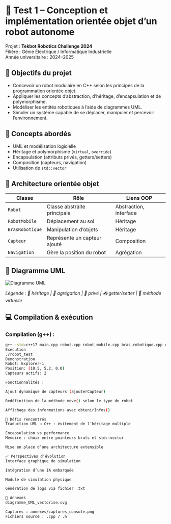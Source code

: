 # 🤖 Test 1 – Conception et implémentation orientée objet d’un robot autonome

Projet : **Tekbot Robotics Challenge 2024**  
Filière : Génie Électrique / Informatique Industrielle  
Année universitaire : 2024–2025

## 🎯 Objectifs du projet

- Concevoir un robot modulaire en C++ selon les principes de la programmation orientée objet.
- Appliquer les concepts d’abstraction, d’héritage, d’encapsulation et de polymorphisme.
- Modéliser les entités robotiques à l’aide de diagrammes UML.
- Simuler un système capable de se déplacer, manipuler et percevoir l’environnement.

## 🧠 Concepts abordés

- UML et modélisation logicielle
- Héritage et polymorphisme (`virtual`, `override`)
- Encapsulation (attributs privés, getters/setters)
- Composition (capteurs, navigation)
- Utilisation de `std::vector`

## 🧱 Architecture orientée objet

| Classe           | Rôle                              | Liens OOP                 |
|------------------|-----------------------------------|---------------------------|
| `Robot`          | Classe abstraite principale       | Abstraction, interface    |
| `RobotMobile`    | Déplacement au sol                | Héritage                  |
| `BrasRobotique`  | Manipulation d’objets             | Héritage                  |
| `Capteur`        | Représente un capteur ajouté      | Composition               |
| `Navigation`     | Gère la position du robot         | Agrégation                |

## 📐 Diagramme UML

![Diagramme UML](diagramme_UML.png)

_Légende : 🔺 héritage | 🔷 agrégation | 🔐 privé | 📥 getter/setter | 🔑 méthode virtuelle_

## 💻 Compilation & exécution

### Compilation (g++) :

```bash
g++ -std=c++17 main.cpp robot.cpp robot_mobile.cpp bras_robotique.cpp capteur.cpp navigation.cpp -o robot_test
Execution
./robot_test
Demonstration
Robot: Explorer-1
Position: (10.5, 5.2, 0.0)
Capteurs actifs: 2

Fonctionnalités :

Ajout dynamique de capteurs (ajouterCapteur)

Redéfinition de la méthode move() selon le type de robot

Affichage des informations avec obtenirInfos()

🚧 Défis rencontrés
Traduction UML → C++ : évitement de l’héritage multiple

Encapsulation vs performance
Mémoire : choix entre pointeurs bruts et std::vector

Mise en place d’une architecture extensible

✅ Perspectives d’évolution
Interface graphique de simulation

Intégration d’une IA embarquée

Module de simulation physique

Génération de logs via fichier .txt

📎 Annexes
diagramme_UML_vectorise.svg

Captures : annexes/captures_console.png
Fichiers source : .cpp / .h
